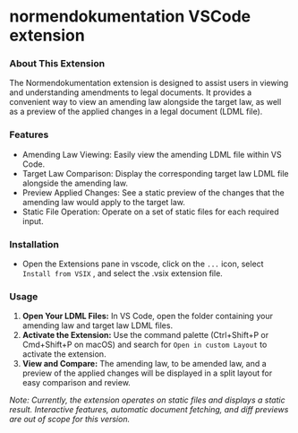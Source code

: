 # normendokumentation VSCode extension

### About This Extension

The Normendokumentation extension is designed to assist users in viewing and understanding amendments to legal documents. It provides a convenient way to view an amending law alongside the target law, as well as a preview of the applied changes in a legal document (LDML file).

### Features

- Amending Law Viewing: Easily view the amending LDML file within VS Code.
- Target Law Comparison: Display the corresponding target law LDML file alongside the amending law.
- Preview Applied Changes: See a static preview of the changes that the amending law would apply to the target law.
- Static File Operation: Operate on a set of static files for each required input.

### Installation

- Open the Extensions pane in vscode, click on the `...` icon, select `Install from VSIX` , and select the .vsix extension file.

### Usage

1. **Open Your LDML Files:** In VS Code, open the folder containing your amending law and target law LDML files.
2. **Activate the Extension:** Use the command palette (Ctrl+Shift+P or Cmd+Shift+P on macOS) and search for `Open in custom Layout` to activate the extension.
3. **View and Compare:** The amending law, to be amended law, and a preview of the applied changes will be displayed in a split layout for easy comparison and review.

_Note: Currently, the extension operates on static files and displays a static result. Interactive features, automatic document fetching, and diff previews are out of scope for this version._
